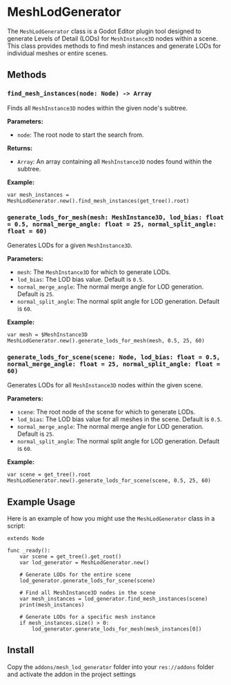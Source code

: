 
# MeshLodGenerator

The `MeshLodGenerator` class is a Godot Editor plugin tool designed to generate Levels of Detail (LODs) for `MeshInstance3D` nodes within a scene. This class provides methods to find mesh instances and generate LODs for individual meshes or entire scenes.

## Methods

### `find_mesh_instances(node: Node) -> Array`
Finds all `MeshInstance3D` nodes within the given node's subtree.

**Parameters:**
- `node`: The root node to start the search from.

**Returns:**
- `Array`: An array containing all `MeshInstance3D` nodes found within the subtree.

**Example:**
```gdscript
var mesh_instances = MeshLodGenerator.new().find_mesh_instances(get_tree().root)
```

### `generate_lods_for_mesh(mesh: MeshInstance3D, lod_bias: float = 0.5, normal_merge_angle: float = 25, normal_split_angle: float = 60)`
Generates LODs for a given `MeshInstance3D`.

**Parameters:**
- `mesh`: The `MeshInstance3D` for which to generate LODs.
- `lod_bias`: The LOD bias value. Default is `0.5`.
- `normal_merge_angle`: The normal merge angle for LOD generation. Default is `25`.
- `normal_split_angle`: The normal split angle for LOD generation. Default is `60`.

**Example:**
```gdscript
var mesh = $MeshInstance3D
MeshLodGenerator.new().generate_lods_for_mesh(mesh, 0.5, 25, 60)
```

### `generate_lods_for_scene(scene: Node, lod_bias: float = 0.5, normal_merge_angle: float = 25, normal_split_angle: float = 60)`
Generates LODs for all `MeshInstance3D` nodes within the given scene.

**Parameters:**
- `scene`: The root node of the scene for which to generate LODs.
- `lod_bias`: The LOD bias value for all meshes in the scene. Default is `0.5`.
- `normal_merge_angle`: The normal merge angle for LOD generation. Default is `25`.
- `normal_split_angle`: The normal split angle for LOD generation. Default is `60`.

**Example:**
```gdscript
var scene = get_tree().root
MeshLodGenerator.new().generate_lods_for_scene(scene, 0.5, 25, 60)
```

## Example Usage

Here is an example of how you might use the `MeshLodGenerator` class in a script:

```gdscript
extends Node

func _ready():
	var scene = get_tree().get_root()
	var lod_generator = MeshLodGenerator.new()
	
	# Generate LODs for the entire scene
	lod_generator.generate_lods_for_scene(scene)

	# Find all MeshInstance3D nodes in the scene
	var mesh_instances = lod_generator.find_mesh_instances(scene)
	print(mesh_instances)

	# Generate LODs for a specific mesh instance
	if mesh_instances.size() > 0:
		lod_generator.generate_lods_for_mesh(mesh_instances[0])
```

## Install

Copy the `addons/mesh_lod_generator` folder into your `res://addons` folder and activate the addon in the project settings
